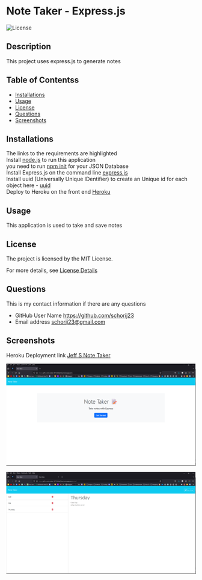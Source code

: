 
# Note Taker - Express.js

![License](https://img.shields.io/badge/License-MIT-yellow.svg)

## Description
This project uses express.js to generate notes

## Table of Contentss


* [Installations](#installations)
* [Usage](#usage)
* [License](#license)
* [Questions](#questions)
* [Screenshots](#screenshots)


## Installations
The links to the requirements are highlighted<br>
Install [node.js](https://nodejs.org/en) to run this application<br>
you need to run [npm init](https://docs.npmjs.com/cli/v10/commands/npm-init) for your JSON Database <br>
Install Express.js on the command line [express.js](https://www.npmjs.com/package/)<br>
Install uuid (Universally Unique IDentifier) to create an Unique id for each object here - [uuid](https://www.npmjs.com/package/uuid)<br>
Deploy to Heroku on the front end [Heroku](https://www.heroku.com/)

## Usage
This application is used to take and save notes

## License
The project is licensed by the MIT License.

For more details, see [License Details](https://choosealicense.com/licenses/mit/)

## Questions

  This is my contact information if there are any questions

  - GitHub User Name https://github.com/schorij23
  - Email address schorij23@gmail.com

## Screenshots
Heroku Deployment link [Jeff S Note Taker](https://jeff-s-note-taker-0672484e28ca.herokuapp.com/)

![Heroku Opening Screen](./public/assests/images/note-taker-heroku-opening-screen.png)

![Heroku Note Taker Page](./public/assests/images/note-taker-page.png)